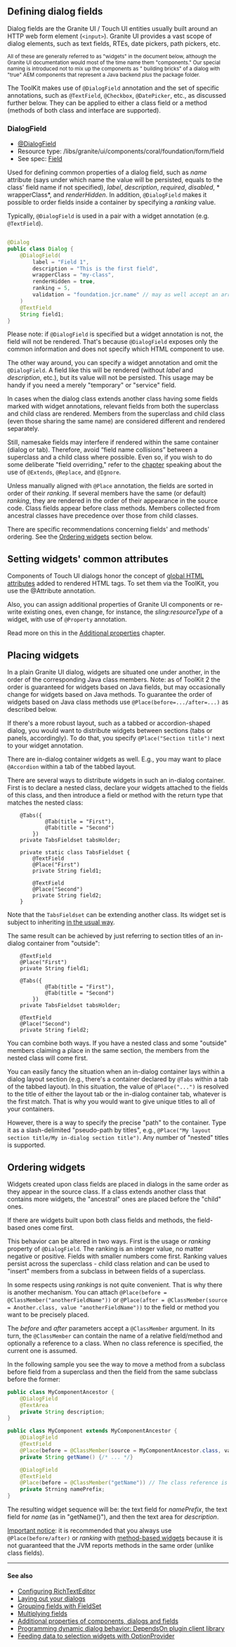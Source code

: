 <!--
layout: md-content
title: Dialog Field
order: 1
-->
## Defining dialog fields

Dialog fields are the Granite UI / Touch UI entities usually built around an HTTP web form element (`<input>`). Granite
UI provides a vast scope of dialog elements, such as text fields, RTEs, date pickers, path pickers, etc.

<small>All of these are generally referred to as "widgets" in the document below, although the Granite UI documentation
would most of the time name them "components." Our special naming is introduced not to mix up the components as "
building bricks" of a dialog with "true" AEM components that represent a Java backend _plus_ the package folder.</small>

The ToolKit makes use of `@DialogField` annotation and the set of specific annotations, such as `@TextField`, `@Checkbox`,
`@DatePicker`, etc., as discussed further below. They can be applied to either a class field or a
method (methods of both class and interface are supported).

### DialogField

* [@DialogField](https://javadoc.io/doc/com.exadel.etoolbox/etoolbox-authoring-kit-core/latest/com/exadel/aem/toolkit/api/annotations/widgets/DialogField.html)
* Resource type: /libs/granite/ui/components/coral/foundation/form/field
* See
  spec: [Field](https://helpx.adobe.com/experience-manager/6-5/sites/developing/using/reference-materials/granite-ui/api/jcr_root/libs/granite/ui/components/coral/foundation/form/field/index.html)

Used for defining common properties of a dialog field, such as *name* attribute (says under which name the value will be
persisted, equals to the class' field name if not specified), *label*, *description*, *required*, *disabled*, *
wrapperClass*, and *renderHidden*. In addition, `@DialogField` makes it possible to order fields inside a container by
specifying a *ranking* value.

Typically, `@DialogField` is used in a pair with a widget annotation (e.g. `@TextField`).

```java

@Dialog
public class Dialog {
    @DialogField(
        label = "Field 1",
        description = "This is the first field",
        wrapperClass = "my-class",
        renderHidden = true,
        ranking = 5,
        validation = "foundation.jcr.name" // may as well accept an array of strings
    )
    @TextField
    String field1;
}
```

Please note: if `@DialogField` is specified but a widget annotation is not, the field will not be rendered. That's
because `@DialogField` exposes only the common information and does not specify which HTML component to use.

The other way around, you can specify a widget annotation and omit the `@DialogField`. A field like this will be
rendered (without *label* and *description*, etc.), but its value will not be persisted. This usage may be handy if you
need a merely "temporary" or "service" field.

In cases when the dialog class extends another class having some fields marked with widget annotations, relevant fields
from both the superclass and child class are rendered. Members from the superclass and child class (even those sharing
the same name) are considered different and rendered separately.

Still, namesake fields may interfere if rendered within the same container (dialog or tab). Therefore, avoid “field name
collisions” between a superclass and a child class where possible. Even so, if you wish to do some deliberate "field
overriding," refer to the [chapter](reusing-code.md) speaking about the use of `@Extends`, `@Replace`, and `@Ignore`.

Unless manually aligned with `@Place` annotation, the fields are sorted in order of their *ranking*. If several members
have the same (or default) *ranking*, they are rendered in the order of their appearance in the source code. Class
fields appear before class methods. Members collected from ancestral classes have precedence over those from child
classes.

There are specific recommendations concerning fields' and methods' ordering. See
the [Ordering widgets](#ordering-widgets) section below.

## Setting widgets' common attributes

Components of Touch UI dialogs honor the concept
of [global HTML attributes](https://helpx.adobe.com/experience-manager/6-5/sites/developing/using/reference-materials/granite-ui/api/jcr_root/libs/granite/ui/docs/server/commonattrs.html)
added to rendered HTML tags. To set them via the ToolKit, you use the @Attribute annotation.

Also, you can assign additional properties of Granite UI components or re-write existing ones, even change, for
instance, the *sling:resourceType* of a widget, with use of `@Property` annotation.

Read more on this in the [Additional properties](additional-properties.md) chapter.

## Placing widgets

In a plain Granite UI dialog, widgets are situated one under another, in the order of the corresponding Java class
members. Note: as of ToolKit 2 the order is guaranteed for widgets based on Java fields, but may occasionally change for
widgets based on Java methods. To guarantee the order of widgets based on Java class methods
use `@Place(before=.../after=...)` as described below.

If there's a more robust layout, such as a tabbed or accordion-shaped dialog, you would want to distribute widgets
between sections (tabs or panels, accordingly). To do that, you specify `@Place("Section title")` next to your widget
annotation.

There are in-dialog container widgets as well. E.g., you may want to place `@Accordion` within a tab of the tabbed
layout.

There are several ways to distribute widgets in such an in-dialog container. First is to declare a nested class, declare
your widgets attached to the fields of this class, and then introduce a field or method with the return type that
matches the nested class:

```
    @Tabs({
            @Tab(title = "First"),
            @Tab(title = "Second")
        })
    private TabsFieldset tabsHolder;

    private static class TabsFieldset {
        @TextField
        @Place("First")
        private String field1;

        @TextField
        @Place("Second")
        private String field2;
    }

```

Note that the `TabsFieldset` can be extending another class. Its widget set is subject to
inheriting [in the usual way](reusing-code.md).

The same result can be achieved by just referring to section titles of an in-dialog container from "outside":

```
    @TextField
    @Place("First")
    private String field1;

    @Tabs({
            @Tab(title = "First"),
            @Tab(title = "Second")
        })
    private TabsFieldset tabsHolder;

    @TextField
    @Place("Second")
    private String field2;
```

You can combine both ways. If you have a nested class and some "outside" members claiming a place in the same section,
the members from the nested class will come first.

You can easily fancy the situation when an in-dialog container lays within a dialog layout section (e.g., there's a
container declared by `@Tabs` within a tab of the tabbed layout). In this situation, the value of `@Place("...")` is
resolved to the title of either the layout tab or the in-dialog container tab, whatever is the first match. That is why
you would want to give unique titles to all of your containers.

However, there is a way to specify the precise "path" to the container. Type it as a slash-delimited "pseudo-path by
titles", e.g., `@Place("My layout section title/My in-dialog section title")`. Any number of "nested" titles is
supported.

## Ordering widgets

Widgets created upon class fields are placed in dialogs in the same order as they appear in the source class. If a class
extends another class that contains more widgets, the "ancestral" ones are placed before the "child" ones.

If there are widgets built upon both class fields and methods, the field-based ones come first.

This behavior can be altered in two ways. First is the usage or *ranking* property of `@DialogField`. The ranking is an
integer value, no matter negative or positive. Fields with smaller numbers come first. Ranking values persist across the
superclass - child class relation and can be used to "insert" members from a subclass in between fields of a superclass.

In some respects using *rankings* is not quite convenient. That is why there is another mechanism. You can
attach `@Place(before = @ClassMember("anotherFieldName"))`
or `@Place(after = @ClassMember(source = Another.class, value "anotherFieldName"))` to the field or method you want to
be precisely placed.

The *before* and *after* parameters accept a `@ClassMember` argument. In its turn, the `@ClassMember` can contain the
name of a relative field/method and optionally a reference to a class. When no class reference is specified, the current
one is assumed.

In the following sample you see the way to move a method from a subclass before field from a superclass and then the
field from the same subclass before the former:

```java
public class MyComponentAncestor {
    @DialogField
    @TextArea
    private String description;
}

public class MyComponent extends MyComponentAncestor {
    @DialogField
    @TextField
    @Place(before = @ClassMember(source = MyComponentAncestor.class, value = "text"))
    private String getName() {/* ... */}

    @DialogField
    @TextField
    @Place(before = @ClassMember("getName")) // The class reference is not specified: therefore, the current class
    private Strning namePrefix;
}
```

The resulting widget sequence will be: the text field for *namePrefix*, the text field for *name* (as in "getName()"),
and then the text area for *description*.

<u>Important notice</u>: it is recommended that you always use `@Place(before/after)` or *ranking* with
<u>method-based widgets</u> because it is not guaranteed that the JVM reports methods in the same order (unlike class
fields).

***

#### See also

- [Configuring RichTextEditor](configuring-rte.md)
- [Laying out your dialogs](dialog-layout.md)
- [Grouping fields with FieldSet](configuring-fieldset.md)
- [Multiplying fields](configuring-multifield.md)
- [Additional properties of components, dialogs and fields](additional-properties.md)
- [Programming dynamic dialog behavior: DependsOn plugin client library](depends-on.md)
- [Feeding data to selection widgets with OptionProvider](../../option-provider.md)
